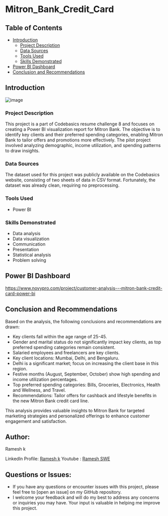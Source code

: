 # Mitron_Bank_Credit_Card
## Table of Contents
- [Introduction](#introduction)
   - [Project Description](#project-description)
   - [Data Sources](#data-sources)
   - [Tools Used](#tools-used)
   - [Skills Demonstrated](#skills-demonstrated)
- [Power BI Dashboard](#power-bi-dashboard)
- [Conclusion and Recommendations](#conclusion-and-recommendations)

## Introduction
![image](https://github.com/user-attachments/assets/aa121c36-ecee-480f-86f5-a0162df44191)

### Project Description
This project is a part of Codebasics resume challenge 8 and focuses on creating a Power BI visualization report for Mitron Bank. The objective is to identify key clients and their preferred spending categories, enabling Mitron Bank to tailor offers and promotions more effectively. The pilot project involved analyzing demographic, income utilization, and spending patterns to draw insights.

### Data Sources
The dataset used for this project was publicly available on the Codebasics website, consisting of two sheets of data in CSV format. Fortunately, the dataset was already clean, requiring no preprocessing.

### Tools Used
- Power BI

### Skills Demonstrated
- Data analysis
- Data visualization
- Communication
- Presentation
- Statistical analysis
- Problem solving

## Power BI Dashboard

https://www.novypro.com/project/customer-analysis---mitron-bank-credit-card-power-bi

## Conclusion and Recommendations

Based on the analysis, the following conclusions and recommendations are drawn:

- Key clients fall within the age range of 25-45.
- Gender and marital status do not significantly impact key clients, as top preferred spending categories remain consistent.
- Salaried employees and freelancers are key clients.
- Key client locations: Mumbai, Delhi, and Bengaluru.
- Delhi is a significant market; focus on increasing the client base in this region.
- Festive months (August, September, October) show high spending and income utilization percentages.
- Top preferred spending categories: Bills, Groceries, Electronics, Health and Wellness, and Travel.
- Recommendations: Tailor offers for cashback and lifestyle benefits in the new Mitron Bank credit card line.

This analysis provides valuable insights to Mitron Bank for targeted marketing strategies and personalized offerings to enhance customer engagement and satisfaction.


## Author:
Ramesh k

LinkedIn Profile: [Ramesh k](www.linkedin.com/in/rameshk12)
Youtube : [Ramesh SWE](www.youtube.com/@rameshswe1)

## Questions or Issues:
- If you have any questions or encounter issues with this project, please feel free to [open an issue] on my GitHub repository.
- I welcome your feedback and will do my best to address any concerns or inquiries you may have. Your input is valuable in helping me improve this project.
